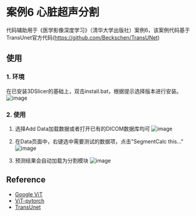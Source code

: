 # 案例6 心脏超声分割
代码辅助用于《医学影像深度学习》（清华大学出版社）案例6，该案例代码基于TransUnet官方代码(https://github.com/Beckschen/TransUNet)

## 使用

### 1. 环境

在已安装3DSlicer的基础上，双击install.bat，根据提示选择版本进行安装。
![image](https://user-images.githubusercontent.com/12916146/231329587-341a84f9-d8be-4d96-8079-bea50c6a477c.png)

### 2. 使用
1. 选择Add Data加载数据或者打开已有的DICOM数据库均可
![image](https://user-images.githubusercontent.com/12916146/231329807-fbc966c0-c6ad-48c4-8947-a8e59be66b7f.png)

2. 在Data页面中，右键选中需要测试的数据项，点击"SegmentCalc this..."
![image](https://user-images.githubusercontent.com/12916146/231329657-558c5c92-0a90-4685-8eac-93f14e740f2d.png)

3. 预测结果会自动加载为分割模块
![image](https://user-images.githubusercontent.com/12916146/231329923-d8bf7d74-4895-4e80-ba4f-56bfbad8f433.png)

## Reference
* [Google ViT](https://github.com/google-research/vision_transformer)
* [ViT-pytorch](https://github.com/jeonsworld/ViT-pytorch)
* [TransUnet](https://github.com/Beckschen/TransUNet)
